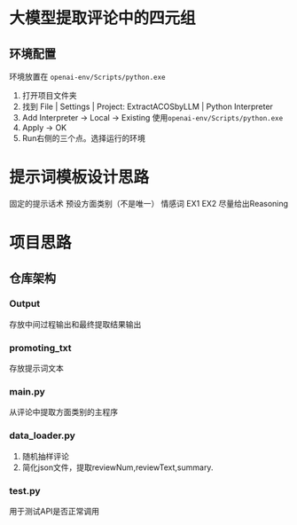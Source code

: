 # 大模型提取评论中的四元组
## 环境配置
环境放置在 ```openai-env/Scripts/python.exe```

1. 打开项目文件夹
2. 找到 File | Settings | Project: ExtractACOSbyLLM | Python Interpreter
3. Add Interpreter -> Local -> Existing 使用```openai-env/Scripts/python.exe```
4. Apply -> OK
5. Run右侧的三个点。选择运行的环境

# 提示词模板设计思路
固定的提示话术
预设方面类别（不是唯一）
情感词
EX1
EX2
尽量给出Reasoning

# 项目思路
## 仓库架构
### Output
存放中间过程输出和最终提取结果输出

### promoting_txt
存放提示词文本

### main.py
从评论中提取方面类别的主程序

### data_loader.py
1. 随机抽样评论
2. 简化json文件，提取reviewNum,reviewText,summary.

### test.py
用于测试API是否正常调用
